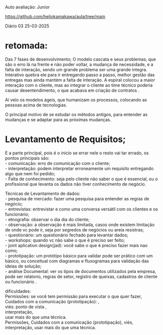 Auto avaliação: Junior 

https://github.com/heliokamakawa/aula/tree/main

Diário 03  25-03-2025 

# retomada:
Das 7 fases de desenvolvimento;
	O modelo cascata e seus problemas, que são o erro lá na frente e não poder voltar, a mudança de necessidade, e a falta de interação, sendo um grande problema ser uma grande íntegra.
Interativo quebra ele para ir entregando passo a passo, melhor gestão das entregas mas ainda mantém a falta de interação.
A espiral colocou a maior interação com o cliente, mas ao integrar o cliente ao time técnico poderia causar desentendimento, o que acabava em criação de contratos .

Aí veio os modelos ágeis, que humanizam os processos, colocando as pessoas acima de tecnologias.

O principal motivo de se estudar os métodos antigos, para entender as mudanças e se adaptar para as próximas mudanças.

      
# Levantamento de Requisitos;
	
E a parte principal, pois é o início se errar nele o resto vai tar errado, os pontos principais são:  
	- comunicação: erro de comunicação com o cliente;  
	- interpretação: podem interpretar erroneamente um requisito entregando algo que nem foi pedido;  
	- Falta de conhecimento: seja pelo cliente não saber o que é essencial, ou o profissional que levanta os dados não tiver conhecimento de negócio.  

Técnicas de Levantamento de dados:   
	- pesquisa de mercado: fazer uma pesquisa para entender as regras de negócio;  
	- entrevistas: entrevistar e como uma conversa versátil com os clientes e os funcionário;  
	- etnografia: observar o dia dia do cliente;  
	- observação: a observação é mais limitada, casos onde existem limitação de onde vc pode ir, seja por segredos de negócios ou areia resistras;  
	- questionário: um questionário fechado para levantar dados;  
	- workshops: quando vc não sabe o que é preciso ser feito;  
	- joint aplication design(jad): você sabe o que é preciso fazer mais nao como;  
	- prototipação: um protótipo básico para validar pode ser prático com um básico, ou conceitual com diagramas e fluxogramas para validação das ideias de solução;  
	- análise Documental: ver os tipos de documentos utilizados pela empresa, pode ser relatorio, regras de setor, registro de queixas, cadastros de cliente ou funcionário  .   


dificuldades:  
	Permissões: se você tem permissão para executar o que quer fazer,   
	Cuidados com a comunicação (prototipação): ,   
	viés: ponto de vista ,   
	interpretação,  
	usar mais do que uma técnica.   
		Permissões, Cuidados com a comunicação (prototipação), viés, interpretação, usar mais do que uma técnica.   

